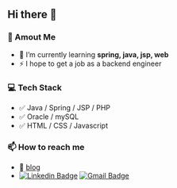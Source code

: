 ## Hi there 👋
### 💬 Amout Me
- 🌱 I’m currently learning __spring, java, jsp, web__
- ⚡ I hope to get a job as a backend engineer

### &#128187; Tech Stack
- &#9989; Java / Spring / JSP / PHP 
- &#9989; Oracle / mySQL
- &#9989; HTML / CSS / Javascript

### 📫 How to reach me
- 📝 [blog](https://junu0516.tistory.com/)
- [![Linkedin Badge](https://img.shields.io/badge/-LinkedIn-blue?style=flat-square&logo=Linkedin&logoColor=white&link=https://www.linkedin.com/in/junu0516/)](https://www.linkedin.com/in/junu0516/) [![Gmail Badge](https://img.shields.io/badge/Gmail-d14836?style=flat-square&logo=Gmail&logoColor=white&link=mailto:junu0516@yonsei.ac.kr)](mailto:junu0516@yonsei.ac.kr)
	
<!--
**junu0516/junu0516** is a ✨ _special_ ✨ repository because its `README.md` (this file) appears on your GitHub profile.

Here are some ideas to get you started:

- 🔭 I’m currently working on ...
- 🌱 I’m currently learning ...
- 👯 I’m looking to collaborate on ...
- 🤔 I’m looking for help with ...
- 💬 Ask me about ...
- 📫 How to reach me: ...
- 😄 Pronouns: ...
- ⚡ Fun fact: ...
-->

